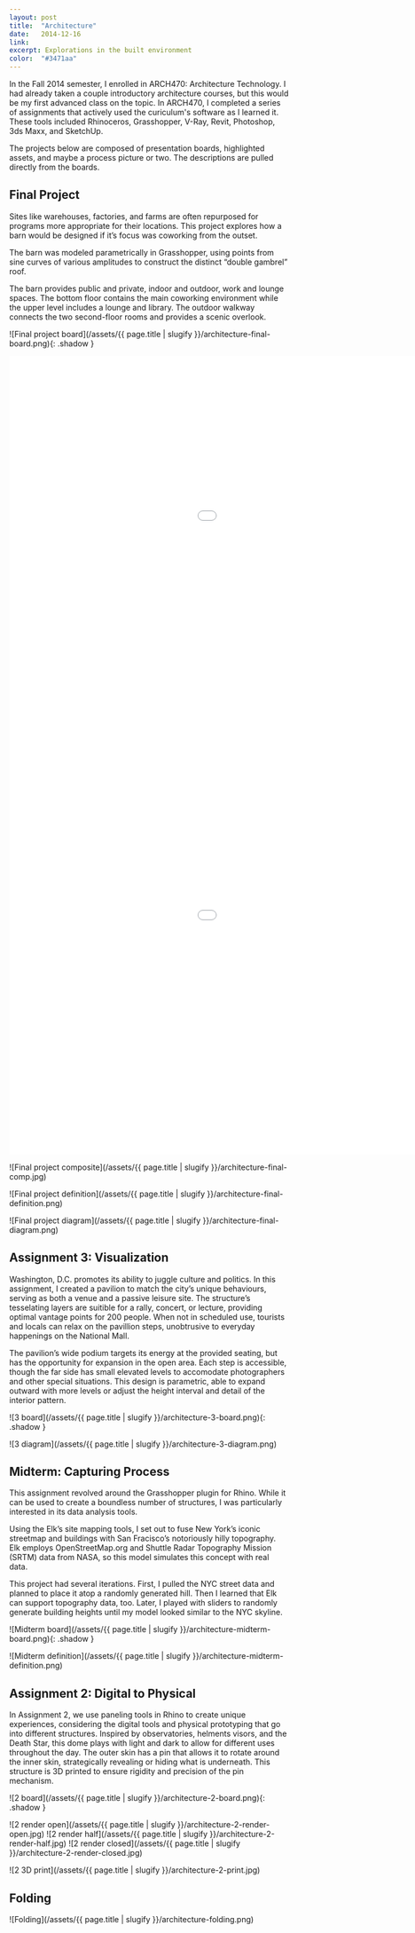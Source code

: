 ```yaml
---
layout: post
title:  "Architecture"
date:   2014-12-16
link:	
excerpt: Explorations in the built environment
color:  "#3471aa"
---
```


In the Fall 2014 semester, I enrolled in ARCH470: Architecture Technology. I had already taken a couple introductory architecture courses, but this would be my first advanced class on the topic. In ARCH470, I completed a series of assignments that actively used the curiculum's software as I learned it. These tools included Rhinoceros, Grasshopper, V-Ray, Revit, Photoshop, 3ds Maxx, and SketchUp.

The projects below are composed of presentation boards, highlighted assets, and maybe a process picture or two. The descriptions are pulled directly from the boards.

## Final Project

Sites like warehouses, factories, and farms are often repurposed for programs more appropriate for their locations. This project explores how a barn would be designed if it’s focus was coworking from the outset.

The barn was modeled parametrically in Grasshopper, using points from sine curves of various amplitudes to construct the distinct “double gambrel” roof.

The barn provides public and private, indoor and outdoor, work and lounge spaces. The bottom floor contains the main coworking environment while the upper level includes a lounge and library. The outdoor walkway connects the two second-floor rooms and provides a scenic overlook.

![Final project board](/assets/{{ page.title | slugify }}/architecture-final-board.png){: .shadow }

<div class="embed-container">
    <iframe width="1280" height="720" src="//www.youtube.com/embed/O30qTHcVdeA?rel=0&amp;showinfo=0" frameborder="0" allowfullscreen></iframe>
</div>

<div class="embed-container">
    <iframe width="1280" height="720" src="//www.youtube.com/embed/R33u5YYgfcg?rel=0&amp;showinfo=0" frameborder="0" allowfullscreen></iframe>
</div>

![Final project composite](/assets/{{ page.title | slugify }}/architecture-final-comp.jpg)

![Final project definition](/assets/{{ page.title | slugify }}/architecture-final-definition.png)

![Final project diagram](/assets/{{ page.title | slugify }}/architecture-final-diagram.png)

<!-- ![Printing](/assets/{{ page.title | slugify }}/architecture-final-printing.gif) -->

## Assignment 3: Visualization

Washington, D.C. promotes its ability to juggle culture and politics. In this assignment, I created a pavilion to match the city’s unique behaviours, serving as both a venue and a passive leisure site. The structure’s tesselating layers are suitible for a rally, concert, or lecture, providing optimal vantage points for 200 people. When not in scheduled use, tourists and locals can relax on the pavillion steps, unobtrusive to everyday happenings on the National Mall.

The pavilion’s wide podium targets its energy at the provided seating, but has the opportunity for expansion in the open area. Each step is accessible, though the far side has small elevated levels to accomodate photographers and other special situations. This design is parametric, able to expand outward with more levels or adjust the height interval and detail of the interior pattern.

![3 board](/assets/{{ page.title | slugify }}/architecture-3-board.png){: .shadow }

![3 diagram](/assets/{{ page.title | slugify }}/architecture-3-diagram.png)

## Midterm: Capturing Process

This assignment revolved around the Grasshopper plugin for Rhino. While it can be used to create a boundless number of structures, I was particularly interested in its data analysis tools.

Using the Elk’s site mapping tools, I set out to fuse New York’s iconic streetmap and buildings with San Fracisco’s notoriously hilly topography. Elk employs OpenStreetMap.org and Shuttle Radar Topography Mission (SRTM) data from NASA, so this model simulates this concept with real data.

This project had several iterations. First, I pulled the NYC street data and planned to place it atop a randomly generated hill. Then I learned that Elk can support topography data, too. Later, I played with sliders to randomly generate building heights until my model looked similar to the NYC skyline.

![Midterm board](/assets/{{ page.title | slugify }}/architecture-midterm-board.png){: .shadow }

![Midterm definition](/assets/{{ page.title | slugify }}/architecture-midterm-definition.png)

## Assignment 2: Digital to Physical

In Assignment 2, we use paneling tools in Rhino to create unique experiences, considering the digital tools and physical prototyping that go into different structures. Inspired by observatories, helments visors, and the Death Star, this dome plays with light and dark to allow for different uses throughout the day. The outer skin has a pin that allows it to rotate around the inner skin, strategically revealing or hiding what is underneath. This structure is 3D printed to ensure rigidity and precision of the pin mechanism.

![2 board](/assets/{{ page.title | slugify }}/architecture-2-board.png){: .shadow }

![2 render open](/assets/{{ page.title | slugify }}/architecture-2-render-open.jpg)
![2 render half](/assets/{{ page.title | slugify }}/architecture-2-render-half.jpg)
![2 render closed](/assets/{{ page.title | slugify }}/architecture-2-render-closed.jpg)

![2 3D print](/assets/{{ page.title | slugify }}/architecture-2-print.jpg)

## Folding

![Folding](/assets/{{ page.title | slugify }}/architecture-folding.png)


